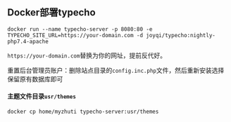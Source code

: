 ## Docker部署typecho



```
docker run --name typecho-server -p 8080:80 -e TYPECHO_SITE_URL=https://your-domain.com -d joyqi/typecho:nightly-php7.4-apache
```

`https://your-domain.com`替换为你的网址，提前反代好。

重置后台管理员账户：删除站点目录的`config.inc.php`文件，然后重新安装选择保留原有数据库即可

#### 主题文件目录`usr/themes`
```
docker cp home/myzhuti typecho-server:usr/themes
```
